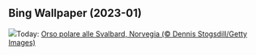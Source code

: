 ## Bing Wallpaper (2023-01)
![](https://www.bing.com/th?id=OHR.NorwayNYD_IT-IT5778701679_UHD.jpg&w=1000)Today: [Orso polare alle Svalbard, Norvegia (© Dennis Stogsdill/Getty Images)](https://www.bing.com/th?id=OHR.NorwayNYD_IT-IT5778701679_UHD.jpg)